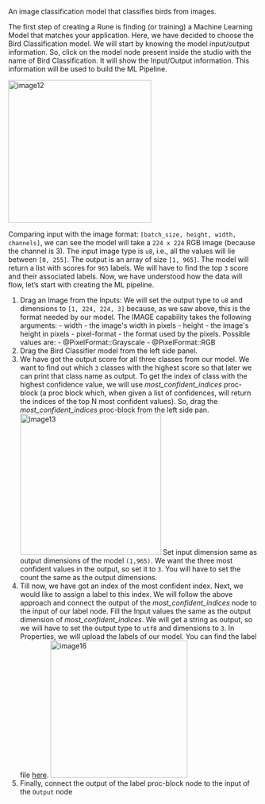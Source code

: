 An image classification model that classifies birds from images.

The first step of creating a Rune is finding (or training) a Machine Learning Model that matches your application. Here, we have decided to choose the Bird Classification model. We will start by knowing the model input/output information. So, click on the model node present inside the studio with the name of Bird Classification. It will show the Input/Output information. This information will be used to build the ML Pipeline.

<img width="288" alt="image12" src="https://user-images.githubusercontent.com/50593567/156821821-43074518-26df-441f-8ca4-78d7b72ee12b.png"/>

Comparing input with the image format: `[batch_size, height, width, channels]`, we can see the model will take a `224 x 224` RGB image (because the channel is 3). The input image type is `u8`, i.e., all the values will lie between `[0, 255]`. The output is an array of size `[1, 965]`. The model will return a list with scores for `965` labels. We will have to find the top `3` score and their associated labels. Now, we have understood how the data will flow, let’s start with creating the ML pipeline.

1. Drag an Image from the Inputs:
   We will set the output type to `u8` and dimensions to `[1, 224, 224, 3]` because, as we saw above, this is the format needed by our model.
   The IMAGE capability takes the following arguments: - width - the image's width in pixels - height - the image's height in pixels - pixel-format - the format used by the pixels. Possible values are: - @PixelFormat::Grayscale - @PixelFormat::RGB
2. Drag the Bird Classifier model from the left side panel.
3. We have got the output score for all three classes from our model. We want to find out which `3` classes with the highest score so that later we can print that class name as output. To get the index of class with the highest confidence value, we will use _most_confident_indices_ proc-block (a proc block which, when given a list of confidences, will return the indices of the top N most confident values). So, drag the _most_confident_indices_ proc-block from the left side pan.
   <img width="284" alt="image13" src="https://user-images.githubusercontent.com/50593567/156823188-e778ac78-929b-4457-ab09-8539cd5860c6.png"/>
   Set input dimension same as output dimensions of the model `(1,965)`. We want the three most confident values in the output, so set it to `3`. You will have to set the count the same as the output dimensions.
4. Till now, we have got an index of the most confident index. Next, we would like to assign a label to this index. We will follow the above approach and connect the output of the _most_confident_indices_ node to the input of our label node. Fill the Input values the same as the output dimension of _most_confident_indices_. We will get a string as output, so we will have to set the output type to `utf8` and dimensions to `3`. In Properties, we will upload the labels of our model. You can find the label file [here](https://drive.google.com/file/d/1jbvWb82F9JRBVbMLIZIQh9hqENCnkVf_/view?usp=sharing).
   <img width="276" alt="image16" src="https://user-images.githubusercontent.com/50593567/156817972-5f0e209c-1da3-46de-9387-eb860b02fc9e.png"/>
5. Finally, connect the output of the label proc-block node to the input of the `Output` node
